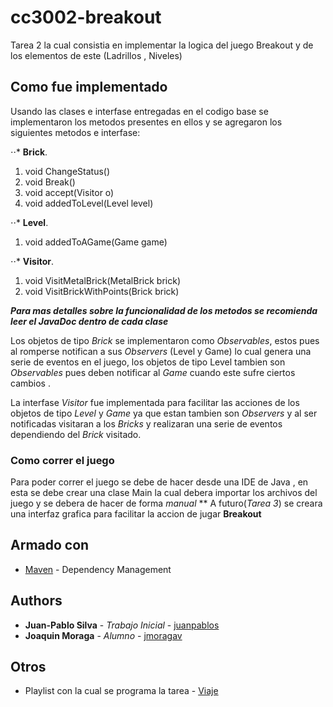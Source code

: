 # cc3002-breakout


Tarea 2 la cual consistia en implementar la logica del juego Breakout y de los elementos de este (Ladrillos , Niveles)


## Como fue implementado

Usando las clases e interfase entregadas en el codigo base se implementaron los metodos presentes en ellos y se agregaron los siguientes metodos e interfase:

⋅⋅* **Brick**. 
1. void ChangeStatus()
2. void Break()
3. void accept(Visitor o)
4. void addedToLevel(Level level)

⋅⋅* **Level**. 
1. void addedToAGame(Game game)

⋅⋅* **Visitor**. 
 1. void VisitMetalBrick(MetalBrick brick)
 2. void VisitBrickWithPoints(Brick brick)
 
 *__Para mas detalles sobre la funcionalidad de los metodos se recomienda leer el JavaDoc dentro de cada clase__*
 
Los objetos de tipo *Brick* se implementaron como *Observables*, estos pues al romperse notifican a sus *Observers* (Level y Game) lo cual genera una serie de eventos en el juego, los objetos de tipo Level tambien son *Observables* pues deben notificar al *Game* cuando este sufre ciertos cambios .

La interfase *Visitor* fue implementada para facilitar las acciones de los objetos de tipo *Level* y *Game* ya que estan tambien son *Observers* y al ser notificadas visitaran a los *Bricks* y realizaran una serie de eventos dependiendo del *Brick* visitado.


### Como correr el juego

Para poder correr el juego se debe de hacer desde una IDE de Java , en esta se debe crear una clase Main la cual debera importar los archivos del juego y se debera de hacer de forma *manual*
**
A futuro(*_Tarea 3_*) se creara una interfaz grafica para facilitar la accion de jugar **Breakout**

## Armado con

* [Maven](https://maven.apache.org/) - Dependency Management


## Authors

* **Juan-Pablo Silva** - *Trabajo Inicial* - [juanpablos](https://github.com/juanpablos)
* **Joaquin Moraga** - *Alumno* - [jmoragav](https://github.com/jmoragav)




## Otros

* Playlist con la cual se programa la tarea - [Viaje](https://open.spotify.com/playlist/3Adj8Nww8lEYE0hiP8WJQZ)

